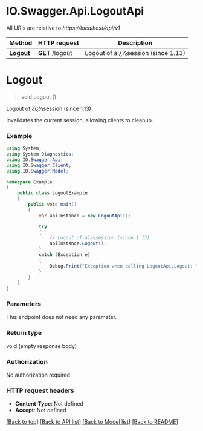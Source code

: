 # IO.Swagger.Api.LogoutApi

All URIs are relative to *https://localhost/api/v1*

Method | HTTP request | Description
------------- | ------------- | -------------
[**Logout**](LogoutApi.md#logout) | **GET** /logout | Logout of aï¿½session (since 1.13)


<a name="logout"></a>
# **Logout**
> void Logout ()

Logout of aï¿½session (since 1.13)

Invalidates the current session, allowing clients to cleanup.

### Example
```csharp
using System;
using System.Diagnostics;
using IO.Swagger.Api;
using IO.Swagger.Client;
using IO.Swagger.Model;

namespace Example
{
    public class LogoutExample
    {
        public void main()
        {
            var apiInstance = new LogoutApi();

            try
            {
                // Logout of aï¿½session (since 1.13)
                apiInstance.Logout();
            }
            catch (Exception e)
            {
                Debug.Print("Exception when calling LogoutApi.Logout: " + e.Message );
            }
        }
    }
}
```

### Parameters
This endpoint does not need any parameter.

### Return type

void (empty response body)

### Authorization

No authorization required

### HTTP request headers

 - **Content-Type**: Not defined
 - **Accept**: Not defined

[[Back to top]](#) [[Back to API list]](../README.md#documentation-for-api-endpoints) [[Back to Model list]](../README.md#documentation-for-models) [[Back to README]](../README.md)

